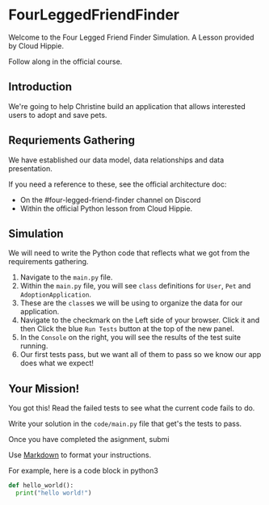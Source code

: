 # FourLeggedFriendFinder

Welcome to the Four Legged Friend Finder Simulation. A Lesson provided by Cloud Hippie.

Follow along in the official course.

## Introduction

We're going to help Christine build an application that allows interested users to adopt and save pets.

## Requriements Gathering

We have established our data model, data relationships and data presentation.

If you need a reference to these, see the official architecture doc:
- On the #four-legged-friend-finder channel on Discord
- Within the official Python lesson from Cloud Hippie.

## Simulation

We will need to write the Python code that reflects what we got from the requirements gathering.

  1. Navigate to the `main.py` file.
  2. Within the `main.py` file, you will see `class` definitions for `User`, `Pet` and `AdoptionApplication`.
  3. These are the `class`es we will be using to organize the data for our application.
  4. Navigate to the checkmark on the Left side of your browser. Click it and then Click the blue `Run Tests` button at the top of the new panel.
  5. In the `Console` on the right, you will see the results of the test suite running.
  6. Our first tests pass, but we want all of them to pass so we know our app does what we expect!

## Your Mission!

You got this! Read the failed tests to see what the current code fails to do.

Write your solution in the `code/main.py` file that get's the tests to pass.

Once you have completed the asignment, submi

  Use [Markdown](https://gist.github.com/cuonggt/9b7d08a597b167299f0d) to format your instructions.

  For example, here is a code block in python3
```python
def hello_world():
  print("hello world!")
```

  